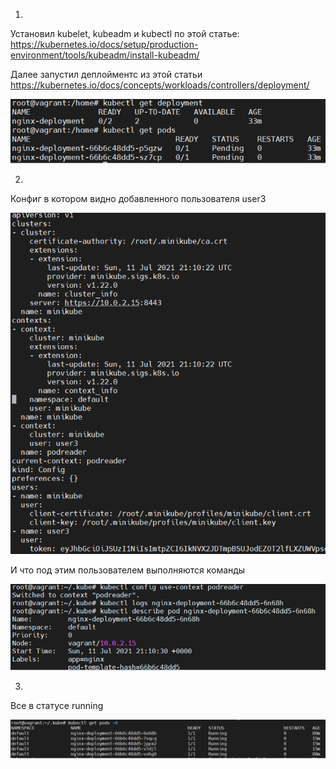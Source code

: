 1)

Установил kubelet, kubeadm и kubectl по этой статье: https://kubernetes.io/docs/setup/production-environment/tools/kubeadm/install-kubeadm/

Далее запустил деплойментс из этой статьи https://kubernetes.io/docs/concepts/workloads/controllers/deployment/

![kubectl get.png](https://github.com/Probablyall/12-kubernetes-02/blob/main/kubectl%20get.PNG)

2)

Конфиг в котором видно добавленного пользователя user3

![nano config.png](https://github.com/Probablyall/12-kubernetes-02/blob/main/nano%20config.PNG)

И что под этим пользователем выполняются команды

![logs_describe.png](https://github.com/Probablyall/12-kubernetes-02/blob/main/logs_describe.PNG)

3)

Все в статусе running

![running.png](https://github.com/Probablyall/12-kubernetes-02/blob/main/running.PNG)

